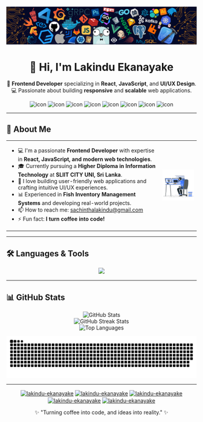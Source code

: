 ![My Banner](https://github.com/Lakindu99/Lakindu99/blob/main/assets/profile-banner.png)

<div align="center">
  
# 👋 Hi, I'm Lakindu Ekanayake

🎯 **Frontend Developer** specializing in **React**, **JavaScript**, and **UI/UX Design**.  
💻 Passionate about building **responsive** and **scalable** web applications.  

</div>

<div align="center">
  <img src="https://techstack-generator.vercel.app/js-icon.svg" alt="icon" width="40" height="40" />
  <img src="https://techstack-generator.vercel.app/react-icon.svg" alt="icon"width="40" height="40" />
  <img src="https://techstack-generator.vercel.app/java-icon.svg" alt="icon" width="40" height="40" />
  <img src="https://techstack-generator.vercel.app/python-icon.svg" alt="icon" width="40" height="40" />
  <img src="https://techstack-generator.vercel.app/cpp-icon.svg" alt="icon" width="40" height="40" />
  <img src="https://techstack-generator.vercel.app/mysql-icon.svg" alt="icon" width="40" height="40" />
  <img src="https://techstack-generator.vercel.app/restapi-icon.svg" alt="icon" width="40" height="40" />
  <img src="https://techstack-generator.vercel.app/github-icon.svg" alt="icon"width="40" height="40" />
</div>

---

## 📌 About Me

<table>
  <tr>
    <td>
      <ul>
        <li>💻 I'm a passionate <strong>Frontend Developer</strong> with expertise in <strong>React, JavaScript, and modern web technologies</strong>.</li>
        <li>🎓 Currently pursuing a <strong>Higher Diploma in Information Technology</strong> at <strong>SLIIT CITY UNI, Sri Lanka</strong>.</li>
        <li>🚀 I love building user-friendly web applications and crafting intuitive UI/UX experiences.</li>
        <li>📊 Experienced in <strong>Fish Inventory Management Systems</strong> and developing real-world projects.</li>
        <li>📫 How to reach me:  
          <a href="mailto:sachinthalakindu@gmail.com">sachinthalakindu@gmail.com</a>
        </li>
        <li>⚡ Fun fact: <strong>I turn coffee into code!</strong></li>
      </ul>
    </td>
    <td>
      <img src="https://github.com/Lakindu99/Lakindu99/blob/main/assets/Me.gif" width="250" alt="Coding GIF">
    </td>
  </tr>
</table>

---

## 🛠️ Languages & Tools

<div align="center">
  <a href="https://skillicons.dev">
    <img src="https://skillicons.dev/icons?i=html,css,js,react,bootstrap,tailwind,jquery,php,nodejs,express,java,python,c,cpp,cs,git,github,gitlab,wordpress,vscode,idea,androidstudio,postman,mysql,mongodb,firebase,figma,ps&theme=light&perline=14" />
  </a>
</div>

---

## 📊 GitHub Stats

<p align="center">
  <img src="https://github-readme-stats.vercel.app/api?username=Lakindu99&show_icons=true&theme=radical" alt="GitHub Stats" />
  <br />
  <img src="https://github-readme-streak-stats.herokuapp.com/?user=Lakindu99&theme=radical" alt="GitHub Streak Stats" />
  <br />
  <img src="https://github-readme-stats.vercel.app/api/top-langs/?username=Lakindu99&layout=compact&theme=radical" alt="Top Languages" />
</p>

<p align="center">
  <img  src="https://raw.githubusercontent.com/Elanza-48/Elanza-48/main/resources/img/github-contribution-grid-snake.svg" alt="example" />
</p>

---

<p align="center">
  <a href="https://www.linkedin.com/in/lakindu-ekanayake" target="blank"><img align="center" src="https://raw.githubusercontent.com/rahuldkjain/github-profile-readme-generator/master/src/images/icons/Social/linked-in-alt.svg" alt="lakindu-ekanayake" height="30" width="40" /></a>
  <a href="https://stackoverflow.com" target="blank"><img align="center" src="https://raw.githubusercontent.com/rahuldkjain/github-profile-readme-generator/master/src/images/icons/Social/stack-overflow.svg" alt="lakindu-ekanayake" height="30" width="40" /></a>
  <a href="https://github.com/Lakindu99" target="blank"><img align="center" src="https://raw.githubusercontent.com/rahuldkjain/github-profile-readme-generator/master/src/images/icons/Social/github.svg" alt="lakindu-ekanayake" height="30" width="40" /></a>
  <a href="https://www.facebook.com/sachintha.lakidu.3" target="blank"><img align="center" src="https://raw.githubusercontent.com/rahuldkjain/github-profile-readme-generator/master/src/images/icons/Social/facebook.svg" alt="lakindu-ekanayake" height="30" width="40" /></a>
  <a href="https://www.instagram.com/lakindu_ekanayake_99/" target="blank"><img align="center" src="https://raw.githubusercontent.com/rahuldkjain/github-profile-readme-generator/master/src/images/icons/Social/instagram.svg" alt="lakindu-ekanayake" height="30" width="40" /></a>
</p>

<div align="center">
  ✨ "Turning coffee into code, and ideas into reality." ✨
</div>
